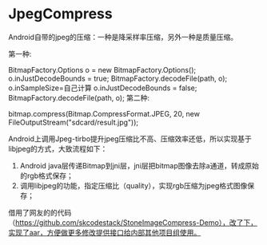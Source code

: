 # JpegCompress

Android自带的jpeg的压缩：一种是降采样率压缩，另外一种是质量压缩。

第一种:

 BitmapFactory.Options o = new BitmapFactory.Options();
 o.inJustDecodeBounds = true;
 BitmapFactory.decodeFile(path, o);
 o.inSampleSize=自己计算
 o.inJustDecodeBounds = false;
 BitmapFactory.decodeFile(path, o);
第二种:

bitmap.compress(Bitmap.CompressFormat.JPEG, 20, new FileOutputStream("sdcard/result.jpg"));

Android上调用Jpeg-tirbo提升jpeg压缩比不高、压缩效率还低，所以实现基于libjpeg的方式，大致流程如下：
1. Android java层传递Bitmap到jni层，jni层把bitmap图像去除a通道，转成原始的rgb格式保存；
2. 调用libjpeg的功能，指定压缩比（quality），实现rgb压缩为jpeg格式图像保存；

借用了网友的的代码（https://github.com/skcodestack/StoneImageCompress-Demo），改了下，实现了aar，方便做更多修改提供接口给内部其他项目组使用。
